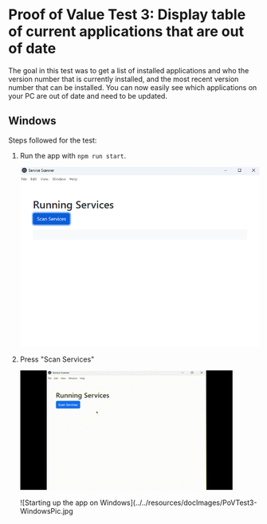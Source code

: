 # Proof of Value Test 3: Display table of current applications that are out of date

The goal in this test was to get a list of installed applications and who the version number that is currently installed, and the most recent version number that can be installed. You can now easily see which applications on your PC are out of date and need to be updated.

## Windows

Steps followed for the test:

1. Run the app with `npm run start`.

   ![Starting up the app on Windows](../../resources/docImages/PoVTest1-Windows-1.png)

2. Press "Scan Services"

   ![Running services scanner on Windows](../../resources/docImages/PoVTest3-WIndows-1.gif)

   ![Starting up the app on Windows](../../resources/docImages/PoVTest3-WindowsPic.jpg
